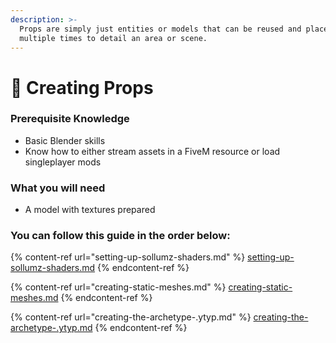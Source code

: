 ```yaml
---
description: >-
  Props are simply just entities or models that can be reused and placed
  multiple times to detail an area or scene.
---
```


# 🎸 Creating Props

### Prerequisite Knowledge

* Basic Blender skills
* Know how to either stream assets in a FiveM resource or load singleplayer mods

### What you will need

* A model with textures prepared

### You can follow this guide in the order below:

{% content-ref url="setting-up-sollumz-shaders.md" %}
[setting-up-sollumz-shaders.md](setting-up-sollumz-shaders.md)
{% endcontent-ref %}

{% content-ref url="creating-static-meshes.md" %}
[creating-static-meshes.md](creating-static-meshes.md)
{% endcontent-ref %}

{% content-ref url="creating-the-archetype-.ytyp.md" %}
[creating-the-archetype-.ytyp.md](creating-the-archetype-.ytyp.md)
{% endcontent-ref %}
